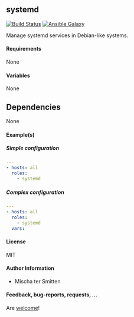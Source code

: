 ## systemd

[![Build Status](https://travis-ci.org/Oefenweb/ansible-systemd.svg?branch=master)](https://travis-ci.org/Oefenweb/ansible-systemd)
[![Ansible Galaxy](http://img.shields.io/badge/ansible--galaxy-systemd-blue.svg)](https://galaxy.ansible.com/Oefenweb/systemd)

Manage systemd services in Debian-like systems.

#### Requirements

None

#### Variables

None

## Dependencies

None

#### Example(s)

##### Simple configuration

```yaml
---
- hosts: all
  roles:
    - systemd
```

##### Complex configuration

```yaml
---
- hosts: all
  roles:
    - systemd
  vars:
```

#### License

MIT

#### Author Information

* Mischa ter Smitten

#### Feedback, bug-reports, requests, ...

Are [welcome](https://github.com/Oefenweb/ansible-systemd/issues)!
